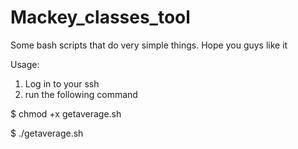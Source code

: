 # Mackey_classes_tool
Some bash scripts that do very simple things. Hope you guys like it

Usage:
1. Log in to your ssh
2. run the following command

$ chmod +x getaverage.sh

$ ./getaverage.sh
